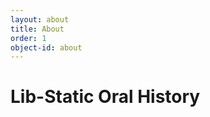 ```yaml
---
layout: about
title: About
order: 1
object-id: about
---
```

<div class="about-section ">
<div class="about-content">
<h1>Lib-Static Oral History</h1>
</div>
</div>


